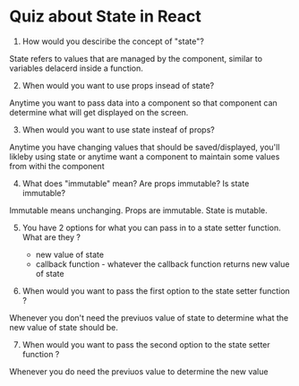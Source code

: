 # Quiz about State in React

1. How would you desciribe the concept of "state"?

State refers to values that are managed by the component, similar to variables delacerd inside a function. 

2. When would you want to use props insead of state?

Anytime you want to pass data into a component so that component can determine what will get displayed on the screen. 

3. When would you want to use state insteaf of props?

Anytime you have changing values that should be saved/displayed, you'll likleby using state or anytime want a component to maintain some values from withi the component

4. What does "immutable" mean? Are props immutable? Is state immutable?

Immutable means unchanging. Props are immutable. State is mutable.

5. You have 2 options for what you can pass in to a state setter function. What are they ?

    * new value of state
    * callback function - whatever the callback function returns     new value of state

6. When would you want to pass the first option to the state setter function ?

Whenever you don't need the previuos value of state to determine what the new value of state should be.

7. When would you want to pass the second option to the state setter function ?

Whenever you do need the previuos value to determine the new value